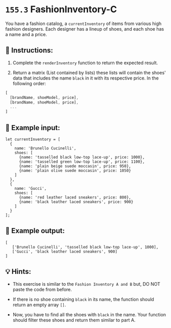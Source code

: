 # `155.3` FashionInventory-C

You have a fashion catalog, a `currentInventory` of items from various high fashion designers. Each designer has a lineup of shoes, and each shoe has a name and a price.

## 📝 Instructions:

1. Complete the `renderInventory` function to return the expected result.

2. Return a matrix (List contained by lists) these lists will contain the shoes' data that includes the name `black` in it with its respective price. In the following order:

```js
[
  [brandName, shoeModel, price],
  [brandName, shoeModel, price],
  ...
]
```

## 📎 Example input: 

```JS
let currentInventory = [
  {
    name: 'Brunello Cucinelli',
    shoes: [
      {name: 'tasselled black low-top lace-up', price: 1000},
      {name: 'tasselled green low-top lace-up', price: 1100},
      {name: 'plain beige suede moccasin', price: 950},
      {name: 'plain olive suede moccasin', price: 1050}
    ]
  },
  {
    name: 'Gucci',
    shoes: [
      {name: 'red leather laced sneakers', price: 800},
      {name: 'black leather laced sneakers', price: 900}
    ]
  }
];
```

 ## 📎 Example output:
 
```Js
[
   ['Brunello Cucinelli', 'tasselled black low-top lace-up', 1000],
   ['Gucci', 'black leather laced sneakers', 900]
]
```

## 💡 Hints:

+ This exercise is similar to the `Fashion Inventory A and B` but, DO NOT paste the code from before.

+ If there is no shoe containing `black` in its name, the function should return an empty array `[]`.

+ Now, you have to find all the shoes with `black` in the name. Your function should filter these shoes and return them similar to part A.
